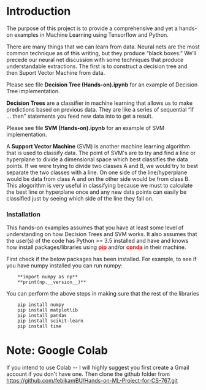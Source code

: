 # **Introduction**
The purpose of this project is to provide a comprehensive and yet a hands-on examples in Machine Learning using Tensorflow and Python.

There are many things that we can learn from data. Neural nets are the most common technique as of this writing, but they produce “black boxes.” We’ll precede our neural net discussion with some techniques that produce understandable extractions. The first  is to construct a decision tree and then Suport Vector Machine from data.

Please see file __**Decision Tree (Hands-on).ipynb**__ for an example of Decision Tree implementation.

**Decision Trees** are a classifier in machine learning that allows us to make predictions based on previous data. They are like a series of sequential “if … then” statements you feed new data into to get a result.

Please see file __**SVM (Hands-on).ipynb**__ for an example of SVM implementation.

A **Support Vector Machine** (SVM) is another machine learning algorithm that is used to classify data. The point of SVM's are to try and find a line or hyperplane to divide a dimensional space which best classifies the data points. If we were trying to divide two classes A and B, we would try to best separate the two classes with a line. On one side of the line/hyperplane would be data from class A and on the other side would be from class B. This alogorithm is very useful in classifying because we must to calculate the best line or hyperplane once and any new data points can easily be classified just by seeing which side of the line they fall on. 

### **Installation**
This hands-on examples assumes that you have at least some level of understanding on how Decision Trees and SVM works. It also assumes that the user(s) of the code has Python >= 3.5 installed and have and knows how install packages/libraries using <span style='color:red'> **__pip__** </span> and/or <span style='color:red'> **__conda__** </span>in their machine.

First check if the below packages has been installed. For example, to see if you have numpy installed you can run numpy:

```
    **import numpy as np**
    **print(np.__version__)**
```

You can perform the above steps in making sure that the rest of the libraries

```
    pip install numpy
    pip install matplotlib
    pip install pandas
    pip install scikit-learn
    pip install time
```

# Note: Google Colab
If you intend to use Colab -- I will highly suggest you first create a Gmail account if you don't have one. Then clone the github folder from https://github.com/febikamBU/Hands-on-ML-Project-for-CS-767.git